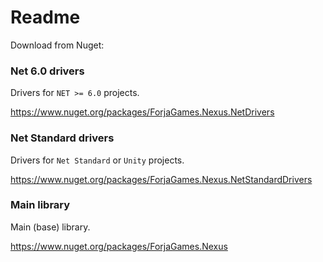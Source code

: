 # Readme

Download from Nuget:

### Net 6.0 drivers
Drivers for `NET >= 6.0` projects.

https://www.nuget.org/packages/ForjaGames.Nexus.NetDrivers

### Net Standard drivers
Drivers for `Net Standard` or `Unity` projects.

https://www.nuget.org/packages/ForjaGames.Nexus.NetStandardDrivers

### Main library
Main (base) library.

https://www.nuget.org/packages/ForjaGames.Nexus
